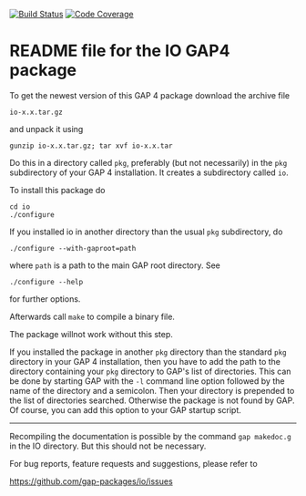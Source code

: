 [![Build Status](https://travis-ci.com/gap-packages/io.svg?branch=master)](https://travis-ci.com/gap-packages/io)
[![Code Coverage](https://codecov.io/github/gap-packages/io/coverage.svg?branch=master&token=)](https://codecov.io/gh/gap-packages/io)

# README file for the IO GAP4 package

To get the newest version of this GAP 4 package download the
archive file

    io-x.x.tar.gz

and unpack it using

    gunzip io-x.x.tar.gz; tar xvf io-x.x.tar

Do this in a directory called `pkg`, preferably (but not necessarily)
in the `pkg` subdirectory of your GAP 4 installation. It creates a
subdirectory called `io`.

To install this package do

    cd io
    ./configure

If you installed io in another directory than the usual `pkg`
subdirectory, do

    ./configure --with-gaproot=path

where `path` is a path to the main GAP root directory.
See

    ./configure --help

for further options.

Afterwards call `make` to compile a binary file.

The package willnot work without this step.

If you installed the package in another `pkg` directory than the standard
`pkg` directory in your GAP 4 installation, then you have to add the path
to the directory containing your `pkg` directory to GAP's list of directories.
This can be done by starting GAP with the `-l` command line option
followed by the name of the directory and a semicolon. Then your directory
is prepended to the list of directories searched. Otherwise the package
is not found by GAP. Of course, you can add this option to your GAP
startup script.

----------------------------------------------------------------------------

Recompiling the documentation is possible by the command `gap makedoc.g`
in the IO directory. But this should not be necessary.

For bug reports, feature requests and suggestions, please refer to

   <https://github.com/gap-packages/io/issues>

